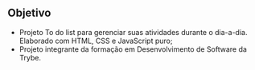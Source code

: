 ## Objetivo

<ul>
    <li>Projeto To do list para gerenciar suas atividades durante o dia-a-dia. Elaborado com HTML, CSS e JavaScript puro;</li>
   <li>Projeto integrante da formação em Desenvolvimento de Software da Trybe.</li>
</ul>
